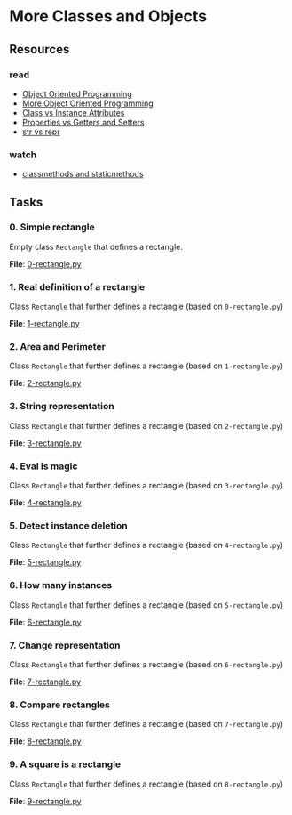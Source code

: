 # More Classes and Objects
## Resources
### read
* [Object Oriented Programming](https://python.swaroopch.com/oop.html)
* [More Object Oriented Programming](https://python-course.eu/oop/object-oriented-programming.php)
* [Class vs Instance Attributes](https://python-course.eu/oop/class-instance-attributes.php)
* [Properties vs Getters and Setters](https://python-course.eu/oop/properties-vs-getters-and-setters.php)
* [str vs repr](https://shipit.dev/posts/python-str-vs-repr.html)
### watch
* [classmethods and staticmethods](https://www.youtube.com/watch?v=rq8cL2XMM5M)

## Tasks
### 0. Simple rectangle
Empty class `Rectangle` that defines a rectangle.

**File**: [0-rectangle.py](./0-rectangle.py)

### 1. Real definition of a rectangle

Class `Rectangle` that further defines a rectangle (based on `0-rectangle.py`)

**File**: [1-rectangle.py](./1-rectangle.py)

### 2. Area and Perimeter

Class `Rectangle` that further defines a rectangle (based on `1-rectangle.py`)

**File**: [2-rectangle.py](./2-rectangle.py)

### 3. String representation

Class `Rectangle` that further defines a rectangle (based on `2-rectangle.py`)

**File**: [3-rectangle.py](./3-rectangle.py)

### 4. Eval is magic

Class `Rectangle` that further defines a rectangle (based on `3-rectangle.py`)

**File**: [4-rectangle.py](./4-rectangle.py)

### 5. Detect instance deletion

Class `Rectangle` that further defines a rectangle (based on `4-rectangle.py`)

**File**: [5-rectangle.py](./5-rectangle.py)

### 6. How many instances

Class `Rectangle` that further defines a rectangle (based on `5-rectangle.py`)

**File**: [6-rectangle.py](./6-rectangle.py)

### 7. Change representation

Class `Rectangle` that further defines a rectangle (based on `6-rectangle.py`)

**File**: [7-rectangle.py](./7-rectangle.py)

### 8. Compare rectangles

Class `Rectangle` that further defines a rectangle (based on `7-rectangle.py`)

**File**: [8-rectangle.py](./8-rectangle.py)

### 9. A square is a rectangle

Class `Rectangle` that further defines a rectangle (based on `8-rectangle.py`)

**File**: [9-rectangle.py](./9-rectangle.py)